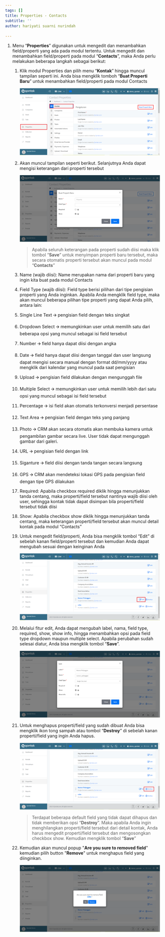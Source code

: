 ```yaml
---
tags: []
title: Properties - Contacts
subtitle: ''
author: hariyati suarni nurindah

---
```


1. Menu “**Properties**” digunakan untuk mengedit dan menambahkan field/properti yang ada pada modul tertentu. Untuk mengedit dan menambahkan field/properti pada modul “**Contacts**”, maka Anda perlu melakukan beberapa langkah sebagai berikut:
    1. Klik modul Properties dan pilih menu “**Kontak**” hingga muncul tampilan seperti ini. Anda bisa mengklik tomboh “**Buat Properti Baru**” untuk menambahkan field/properti pada modul Contacts

       ![](/uploads/properties-kontak1.PNG)
    2. Akan muncul tampilan seperti berikut. Selanjutnya Anda dapat mengisi keterangan dari properti tersebut

       ![](/uploads/properties-kontak2.PNG)

       > Apabila seluruh keterangan pada properti sudah diisi maka klik tombol “**Save**” untuk menyimpan properti baru tersebut, maka secara otomatis properti tersebut akan muncul pada modul “**Contacts**”
    3. Name (wajib diisi): Name merupakan nama dari properti baru yang ingin kita buat pada modul Contacts
    4. Field Type (wajib diisi): Field type berisi pilihan dari tipe pengisian properti yang Anda inginkan. Apabila Anda mengklik field type, maka akan muncul beberapa pilihan tipe properti yang dapat Anda pilih, antara lain:
    5. Single Line Text 🡪 pengisian field dengan teks singkat
    6. Dropdown Select 🡪 memungkinkan user untuk memilih satu dari beberapa opsi yang muncul sebagai isi field tersebut
    7. Number 🡪 field hanya dapat diisi dengan angka
    8. Date 🡪 field hanya dapat diisi dengan tanggal dan user langsung dapat mengisi secara manual dengan format dd/mm/yyyy atau mengklik dari kalendar yang muncul pada saat pengisian
    9. Upload 🡪 pengisian field dilakukan dengan mengunggah file
   10. Multiple Select 🡪 memungkinkan user untuk memilih lebih dari satu opsi yang muncul sebagai isi field tersebut
   11. Percentage 🡪 isi field akan otomatis terkonversi menjadi persentase
   12. Text Area 🡪 pengisian field dengan teks yang panjang
   13. Photo 🡪 CRM akan secara otomatis akan membuka kamera untuk pengambilan gambar secara live. User tidak dapat mengunggah gambar dari galeri.
   14. URL 🡪 pengisian field dengan link
   15. Siganture 🡪 field diisi dengan tanda tangan secara langsung
   16. GPS 🡪 CRM akan mendeteksi lokasi GPS pada pengisian field dengan tipe GPS dilakukan
   17. Required: Apabila checkbox required diklik hingga menunjukkan tanda centang, maka properti/field tersebut nantinya wajib diisi oleh user, sehingga kontak tidak dapat disimpan bila properti/field tersebut tidak diisi
   18. Show: Apabila checkbox show diklik hingga menunjukkan tanda centang, maka keterangan properti/field tersebut akan muncul detail kontak pada modul “Contacts”
   19. Untuk mengedit field/properti, Anda bisa mengklik tombol “Edit” di sebelah kanan field/properti tersebut dan kemudian Anda dapat mengubah sesuai dengan keinginan Anda

       ![](/uploads/properties-kontak4.PNG)
   20. Melalui fitur edit, Anda dapat mengubah label, nama, field type, required, show, show info, hingga menambahkan opsi pada field type dropdown maupun multiple select. Apabila perubahan sudah selesai diatur, Anda bisa mengklik tombol “**Save**”.

       ![](/uploads/properties-kontak5.PNG)
   21. Untuk menghapus properti/field yang sudah dibuat Anda bisa mengklik ikon tong sampah atau tombol “**Destroy**” di sebelah kanan properti/field yang ingin Anda hapus.

       ![](/uploads/properties-kontak6.PNG)

       > Terdapat beberapa default field yang tidak dapat dihapus dan tidak memberikan opsi “**Destroy**”. Maka apabila Anda ingin menghilangkan properti/field tersebut dari detail kontak, Anda harus mengedit properti/field tersebut dan mengosongkan checkbox show. Kemudian mengklik tombol “**Save**”
   22. Kemudian akan muncul popup "**Are you sure to removed field**" kemudian pilih button "**Remove**" untuk menghapus field yang diinginkan.

       ![](/uploads/properties-kontak7.PNG)
